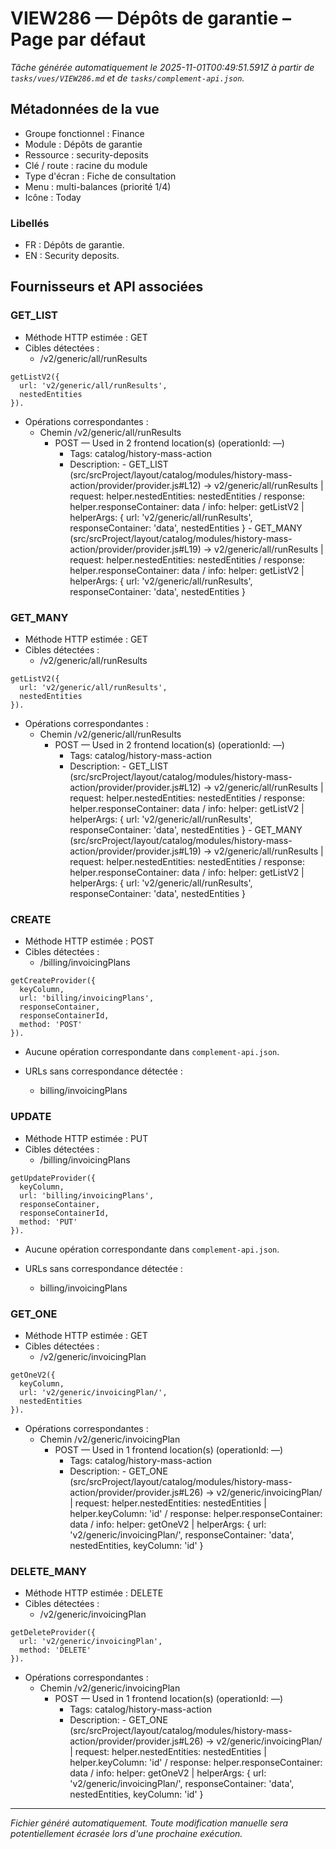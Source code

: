 # VIEW286 — Dépôts de garantie – Page par défaut

_Tâche générée automatiquement le 2025-11-01T00:49:51.591Z à partir de `tasks/vues/VIEW286.md` et de `tasks/complement-api.json`._

## Métadonnées de la vue

- Groupe fonctionnel : Finance
- Module : Dépôts de garantie
- Ressource : security-deposits
- Clé / route : racine du module
- Type d'écran : Fiche de consultation
- Menu : multi-balances (priorité 1/4)
- Icône : Today

### Libellés
- FR : Dépôts de garantie.
- EN : Security deposits.

## Fournisseurs et API associées

### GET_LIST

- Méthode HTTP estimée : GET
- Cibles détectées :
  - /v2/generic/all/runResults

```text
getListV2({
  url: 'v2/generic/all/runResults',
  nestedEntities
}).
```

- Opérations correspondantes :
  - Chemin /v2/generic/all/runResults
    - POST — Used in 2 frontend location(s) (operationId: —)
      - Tags: catalog/history-mass-action
      - Description: - GET_LIST (src/srcProject/layout/catalog/modules/history-mass-action/provider/provider.js#L12) -> v2/generic/all/runResults | request: helper.nestedEntities: nestedEntities / response: helper.responseContainer: data / info: helper: getListV2 | helperArgs: { url: 'v2/generic/all/runResults', responseContainer: 'data', nestedEntities } - GET_MANY (src/srcProject/layout/catalog/modules/history-mass-action/provider/provider.js#L19) -> v2/generic/all/runResults | request: helper.nestedEntities: nestedEntities / response: helper.responseContainer: data / info: helper: getListV2 | helperArgs: { url: 'v2/generic/all/runResults', responseContainer: 'data', nestedEntities }

### GET_MANY

- Méthode HTTP estimée : GET
- Cibles détectées :
  - /v2/generic/all/runResults

```text
getListV2({
  url: 'v2/generic/all/runResults',
  nestedEntities
}).
```

- Opérations correspondantes :
  - Chemin /v2/generic/all/runResults
    - POST — Used in 2 frontend location(s) (operationId: —)
      - Tags: catalog/history-mass-action
      - Description: - GET_LIST (src/srcProject/layout/catalog/modules/history-mass-action/provider/provider.js#L12) -> v2/generic/all/runResults | request: helper.nestedEntities: nestedEntities / response: helper.responseContainer: data / info: helper: getListV2 | helperArgs: { url: 'v2/generic/all/runResults', responseContainer: 'data', nestedEntities } - GET_MANY (src/srcProject/layout/catalog/modules/history-mass-action/provider/provider.js#L19) -> v2/generic/all/runResults | request: helper.nestedEntities: nestedEntities / response: helper.responseContainer: data / info: helper: getListV2 | helperArgs: { url: 'v2/generic/all/runResults', responseContainer: 'data', nestedEntities }

### CREATE

- Méthode HTTP estimée : POST
- Cibles détectées :
  - /billing/invoicingPlans

```text
getCreateProvider({
  keyColumn,
  url: 'billing/invoicingPlans',
  responseContainer,
  responseContainerId,
  method: 'POST'
}).
```

- Aucune opération correspondante dans `complement-api.json`.

- URLs sans correspondance détectée :
  - billing/invoicingPlans

### UPDATE

- Méthode HTTP estimée : PUT
- Cibles détectées :
  - /billing/invoicingPlans

```text
getUpdateProvider({
  keyColumn,
  url: 'billing/invoicingPlans',
  responseContainer,
  responseContainerId,
  method: 'PUT'
}).
```

- Aucune opération correspondante dans `complement-api.json`.

- URLs sans correspondance détectée :
  - billing/invoicingPlans

### GET_ONE

- Méthode HTTP estimée : GET
- Cibles détectées :
  - /v2/generic/invoicingPlan

```text
getOneV2({
  keyColumn,
  url: 'v2/generic/invoicingPlan/',
  nestedEntities
}).
```

- Opérations correspondantes :
  - Chemin /v2/generic/invoicingPlan
    - POST — Used in 1 frontend location(s) (operationId: —)
      - Tags: catalog/history-mass-action
      - Description: - GET_ONE (src/srcProject/layout/catalog/modules/history-mass-action/provider/provider.js#L26) -> v2/generic/invoicingPlan/ | request: helper.nestedEntities: nestedEntities | helper.keyColumn: 'id' / response: helper.responseContainer: data / info: helper: getOneV2 | helperArgs: { url: 'v2/generic/invoicingPlan/', responseContainer: 'data', nestedEntities, keyColumn: 'id' }

### DELETE_MANY

- Méthode HTTP estimée : DELETE
- Cibles détectées :
  - /v2/generic/invoicingPlan

```text
getDeleteProvider({
  url: 'v2/generic/invoicingPlan',
  method: 'DELETE'
}).
```

- Opérations correspondantes :
  - Chemin /v2/generic/invoicingPlan
    - POST — Used in 1 frontend location(s) (operationId: —)
      - Tags: catalog/history-mass-action
      - Description: - GET_ONE (src/srcProject/layout/catalog/modules/history-mass-action/provider/provider.js#L26) -> v2/generic/invoicingPlan/ | request: helper.nestedEntities: nestedEntities | helper.keyColumn: 'id' / response: helper.responseContainer: data / info: helper: getOneV2 | helperArgs: { url: 'v2/generic/invoicingPlan/', responseContainer: 'data', nestedEntities, keyColumn: 'id' }

---

_Fichier généré automatiquement. Toute modification manuelle sera potentiellement écrasée lors d'une prochaine exécution._

